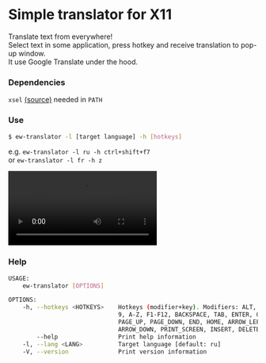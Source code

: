 # Simple translator for X11  
Translate text from everywhere!  
Select text in some application, press hotkey and receive translation to pop-up window.  
It use Google Translate under the hood. 

### Dependencies
`xsel` [(source)](https://github.com/kfish/xsel) needed in `PATH`

### Use
```sh 
$ ew-translator -l [target language] -h [hotkeys]
```  
e.g. `ew-translator -l ru -h ctrl+shift+f7`  
or `ew-translator -l fr -h z`

![](video.webm)

### Help
```sh
USAGE:
    ew-translator [OPTIONS]

OPTIONS:
    -h, --hotkeys <HOTKEYS>    Hotkeys (modifier+key). Modifiers: ALT, CTRL, SHIFT, SUPER; Keys: 0-
                               9, A-Z, F1-F12, BACKSPACE, TAB, ENTER, CAPS_LOCK, ESCAPE, SPACEBAR,
                               PAGE_UP, PAGE_DOWN, END, HOME, ARROW_LEFT, ARROW_RIGHT, ARROW_UP,
                               ARROW_DOWN, PRINT_SCREEN, INSERT, DELETE [default: CTRL+SHIFT+F7]
        --help                 Print help information
    -l, --lang <LANG>          Target language [default: ru]
    -V, --version              Print version information
 ```